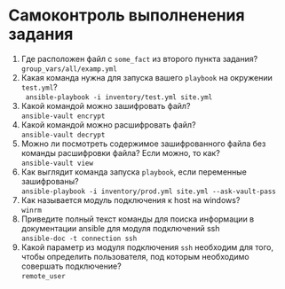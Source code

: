 # Самоконтроль выполненения задания

1. Где расположен файл с `some_fact` из второго пункта задания?  
   `group_vars/all/examp.yml`
2. Какая команда нужна для запуска вашего `playbook` на окружении `test.yml`?  
   ` ansible-playbook -i inventory/test.yml site.yml`
3. Какой командой можно зашифровать файл?  
   `ansible-vault encrypt`
4. Какой командой можно расшифровать файл?  
    `ansible-vault decrypt`
5. Можно ли посмотреть содержимое зашифрованного файла без команды расшифровки файла? Если можно, то как?  
   `ansible-vault view`
6. Как выглядит команда запуска `playbook`, если переменные зашифрованы?  
   `ansible-playbook -i inventory/prod.yml site.yml --ask-vault-pass`
7. Как называется модуль подключения к host на windows?  
   `winrm`
8. Приведите полный текст команды для поиска информации в документации ansible для модуля подключений ssh  
    `ansible-doc -t connection ssh`
9. Какой параметр из модуля подключения `ssh` необходим для того, чтобы определить пользователя, под которым необходимо совершать подключение?  
    `remote_user`
